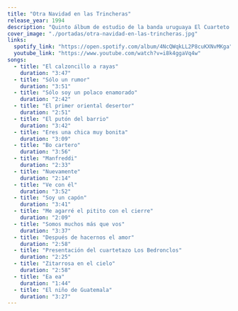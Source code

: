 ```yaml
---
title: "Otra Navidad en las Trincheras"
release_year: 1994
description: "Quinto álbum de estudio de la banda uruguaya El Cuarteto de Nos, lanzado en 1994 por el sello Ayuí / Tacuabé. Este disco marcó un punto de inflexión en la carrera del grupo, consolidando su popularidad en Uruguay y convirtiéndose en uno de los álbumes más vendidos del país. Con una mezcla de humor ácido, crítica social y experimentación musical, el álbum incluye clásicos como 'Bo cartero', 'El calzoncillo a rayas' y 'Sólo soy un polaco enamorado'."
cover_image: "./portadas/otra-navidad-en-las-trincheras.jpg"
links:
  spotify_link: "https://open.spotify.com/album/4NcQWqkLL2P8cuKXNvMKga"
  youtube_link: "https://www.youtube.com/watch?v=i8k4ggaVq4w"
songs:
  - title: "El calzoncillo a rayas"
    duration: "3:47"
  - title: "Sólo un rumor"
    duration: "3:51"
  - title: "Sólo soy un polaco enamorado"
    duration: "2:42"
  - title: "El primer oriental desertor"
    duration: "2:51"
  - title: "El putón del barrio"
    duration: "3:42"
  - title: "Eres una chica muy bonita"
    duration: "3:09"
  - title: "Bo cartero"
    duration: "3:56"
  - title: "Manfreddi"
    duration: "2:33"
  - title: "Nuevamente"
    duration: "2:14"
  - title: "Ve con él"
    duration: "3:52"
  - title: "Soy un capón"
    duration: "3:41"
  - title: "Me agarré el pitito con el cierre"
    duration: "2:09"
  - title: "Somos muchos más que vos"
    duration: "3:37"
  - title: "Después de hacernos el amor"
    duration: "2:58"
  - title: "Presentación del cuartetazo Los Bedronclos"
    duration: "2:25"
  - title: "Zitarrosa en el cielo"
    duration: "2:58"
  - title: "Ea ea"
    duration: "1:44"
  - title: "El niño de Guatemala"
    duration: "3:27"
---
```

